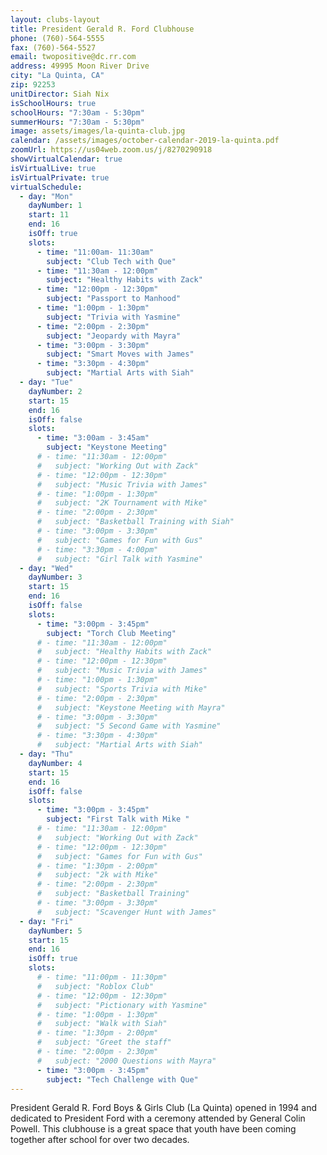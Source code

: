 ```yaml
---
layout: clubs-layout
title: President Gerald R. Ford Clubhouse
phone: (760)-564-5555
fax: (760)-564-5527
email: twopositive@dc.rr.com
address: 49995 Moon River Drive
city: "La Quinta, CA"
zip: 92253
unitDirector: Siah Nix
isSchoolHours: true
schoolHours: "7:30am - 5:30pm"
summerHours: "7:30am - 5:30pm"
image: assets/images/la-quinta-club.jpg
calendar: /assets/images/october-calendar-2019-la-quinta.pdf
zoomUrl: https://us04web.zoom.us/j/8270290918
showVirtualCalendar: true
isVirtualLive: true
isVirtualPrivate: true
virtualSchedule:
  - day: "Mon"
    dayNumber: 1
    start: 11
    end: 16
    isOff: true
    slots:
      - time: "11:00am- 11:30am"
        subject: "Club Tech with Que"
      - time: "11:30am - 12:00pm"
        subject: "Healthy Habits with Zack"
      - time: "12:00pm - 12:30pm"
        subject: "Passport to Manhood"
      - time: "1:00pm - 1:30pm"
        subject: "Trivia with Yasmine"
      - time: "2:00pm - 2:30pm"
        subject: "Jeopardy with Mayra"
      - time: "3:00pm - 3:30pm"
        subject: "Smart Moves with James"
      - time: "3:30pm - 4:30pm"
        subject: "Martial Arts with Siah"
  - day: "Tue"
    dayNumber: 2
    start: 15
    end: 16
    isOff: false
    slots:
      - time: "3:00am - 3:45am"
        subject: "Keystone Meeting"
      # - time: "11:30am - 12:00pm"
      #   subject: "Working Out with Zack"
      # - time: "12:00pm - 12:30pm"
      #   subject: "Music Trivia with James"
      # - time: "1:00pm - 1:30pm"
      #   subject: "2K Tournament with Mike"
      # - time: "2:00pm - 2:30pm"
      #   subject: "Basketball Training with Siah"
      # - time: "3:00pm - 3:30pm"
      #   subject: "Games for Fun with Gus"
      # - time: "3:30pm - 4:00pm"
      #   subject: "Girl Talk with Yasmine"
  - day: "Wed"
    dayNumber: 3
    start: 15
    end: 16
    isOff: false
    slots:
      - time: "3:00pm - 3:45pm"
        subject: "Torch Club Meeting"
      # - time: "11:30am - 12:00pm"
      #   subject: "Healthy Habits with Zack"
      # - time: "12:00pm - 12:30pm"
      #   subject: "Music Trivia with James"
      # - time: "1:00pm - 1:30pm"
      #   subject: "Sports Trivia with Mike"
      # - time: "2:00pm - 2:30pm"
      #   subject: "Keystone Meeting with Mayra"
      # - time: "3:00pm - 3:30pm"
      #   subject: "5 Second Game with Yasmine"
      # - time: "3:30pm - 4:30pm"
      #   subject: "Martial Arts with Siah"
  - day: "Thu"
    dayNumber: 4
    start: 15
    end: 16
    isOff: false
    slots:
      - time: "3:00pm - 3:45pm"
        subject: "First Talk with Mike "
      # - time: "11:30am - 12:00pm"
      #   subject: "Working Out with Zack"
      # - time: "12:00pm - 12:30pm"
      #   subject: "Games for Fun with Gus"
      # - time: "1:30pm - 2:00pm"
      #   subject: "2k with Mike"
      # - time: "2:00pm - 2:30pm"
      #   subject: "Basketball Training"
      # - time: "3:00pm - 3:30pm"
      #   subject: "Scavenger Hunt with James"
  - day: "Fri"
    dayNumber: 5
    start: 15
    end: 16
    isOff: true
    slots:
      # - time: "11:00pm - 11:30pm"
      #   subject: "Roblox Club"
      # - time: "12:00pm - 12:30pm"
      #   subject: "Pictionary with Yasmine"
      # - time: "1:00pm - 1:30pm"
      #   subject: "Walk with Siah"
      # - time: "1:30pm - 2:00pm"
      #   subject: "Greet the staff"
      # - time: "2:00pm - 2:30pm"
      #   subject: "2000 Questions with Mayra"
      - time: "3:00pm - 3:45pm"
        subject: "Tech Challenge with Que"
---
```


President Gerald R. Ford Boys & Girls Club (La Quinta) opened in 1994 and dedicated to
President Ford with a ceremony attended by General Colin Powell. This clubhouse is a great space that youth have been coming together after school for over two decades.
